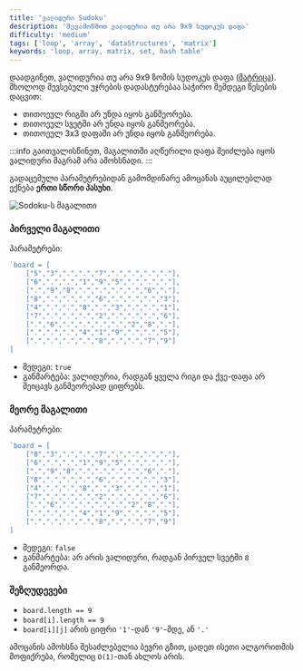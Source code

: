 ```yaml
---
title: 'ვალიდური Sudoku'
description: 'შევამოწმოთ ვალიდურია თუ არა 9x9 სუდოკუს დაფა'
difficulty: 'medium'
tags: ['loop', 'array', 'dataStructures', 'matrix']
keywords: 'loop, array, matrix, set, hash table'
---
```


დაადგინეთ, ვალიდურია თუ არა 9x9 ზომის სუდოკუს დაფა ([მატრიცა](./doc/guides/javascript/array#ორგანზომილებიანი_მასივი)).
მხოლოდ შევსებული უჯრების დადასტურებაა საჭირო შემდეგი წესების დაცვით:

- თითოეულ რიგში არ უნდა იყოს განმეორება.
- თითოეულ სვეტში არ უნდა იყოს განმეორება.
- თითოეულ 3x3 დაფაში არ უნდა იყოს განმეორება.

:::info
გაითვალისწინეთ, მაგალითში აღწერილი დაფა შეიძლება იყოს ვალიდური მაგრამ არა ამოხსნადი.
:::

გადაცემული პარამეტრებიდან გამომდინარე ამოცანას აუცილებლად ექნება **ერთი სწორი პასუხი**.

<img src="/assets/images/sudoku-example-board.png" alt="Sodoku-ს მაგალითი" style="max-width: 250px">

### პირველი მაგალითი

პარამეტრები:

```js
`board = [
    ["5","3",".",".","7",".",".",".","."],
    ["6",".",".","1","9","5",".",".","."],
    [".","9","8",".",".",".",".","6","."],
    ["8",".",".",".","6",".",".",".","3"],
    ["4",".",".","8",".","3",".",".","1"],
    ["7",".",".",".","2",".",".",".","6"],
    [".","6",".",".",".",".","2","8","."],
    [".",".",".","4","1","9",".",".","5"],
    [".",".",".",".","8",".",".","7","9"]
]
```

- შედეგი: `true`
- განმარტება: ვალიდურია, რადგან ყველა რიგი და ქვე-დაფა არ შეიცავს განმეორებად ციფრებს.

### მეორე მაგალითი

პარამეტრები:

```js
`board = [
    ["8","3",".",".","7",".",".",".","."],
    ["6",".",".","1","9","5",".",".","."],
    [".","9","8",".",".",".",".","6","."],
    ["8",".",".",".","6",".",".",".","3"],
    ["4",".",".","8",".","3",".",".","1"],
    ["7",".",".",".","2",".",".",".","6"],
    [".","6",".",".",".",".","2","8","."],
    [".",".",".","4","1","9",".",".","5"],
    [".",".",".",".","8",".",".","7","9"]
]
```

- შედეგი: `false`
- განმარტება: არ არის ვალიდური, რადგან პირველ სვეტში `8` განმეორდა.

### შეზღუდევები

- `board.length == 9`
- `board[i].length == 9`
- `board[i][j]` არის ციფრი `'1'`-დან `'9'`-მდე, ან `'.'`

ამოცანის ამოხსნა შესაძლებელია ბევრი გზით,
ცადეთ ისეთი ალგორითმის მოფიქრება, რომელიც `O(1)`-თან ახლოს არის.